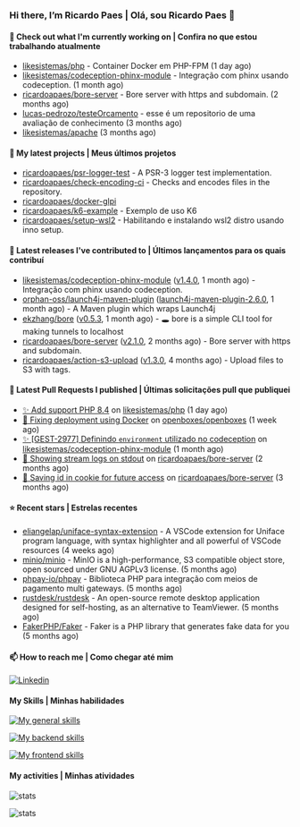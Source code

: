 ### Hi there, I’m Ricardo Paes | Olá, sou Ricardo Paes 👋 

#### 👷 Check out what I'm currently working on | Confira no que estou trabalhando atualmente

- [likesistemas/php](https://github.com/likesistemas/php) - Container Docker em PHP-FPM  (1 day ago)
- [likesistemas/codeception-phinx-module](https://github.com/likesistemas/codeception-phinx-module) - Integração com phinx usando codeception. (1 month ago)
- [ricardoapaes/bore-server](https://github.com/ricardoapaes/bore-server) - Bore server with https and subdomain. (2 months ago)
- [lucas-pedrozo/testeOrcamento](https://github.com/lucas-pedrozo/testeOrcamento) - esse é um repositorio de uma avaliação de conhecimento (3 months ago)
- [likesistemas/apache](https://github.com/likesistemas/apache) (3 months ago)

#### 🌱 My latest projects | Meus últimos projetos

- [ricardoapaes/psr-logger-test](https://github.com/ricardoapaes/psr-logger-test) - A PSR-3 logger test implementation.
- [ricardoapaes/check-encoding-ci](https://github.com/ricardoapaes/check-encoding-ci) - Checks and encodes files in the repository.
- [ricardoapaes/docker-glpi](https://github.com/ricardoapaes/docker-glpi)
- [ricardoapaes/k6-example](https://github.com/ricardoapaes/k6-example) - Exemplo de uso K6
- [ricardoapaes/setup-wsl2](https://github.com/ricardoapaes/setup-wsl2) - Habilitando e instalando wsl2 distro usando inno setup.

#### 🔭 Latest releases I've contributed to | Últimos lançamentos para os quais contribuí

- [likesistemas/codeception-phinx-module](https://github.com/likesistemas/codeception-phinx-module) ([v1.4.0](https://github.com/likesistemas/codeception-phinx-module/releases/tag/v1.4.0), 1 month ago) - Integração com phinx usando codeception.
- [orphan-oss/launch4j-maven-plugin](https://github.com/orphan-oss/launch4j-maven-plugin) ([launch4j-maven-plugin-2.6.0](https://github.com/orphan-oss/launch4j-maven-plugin/releases/tag/launch4j-maven-plugin-2.6.0), 1 month ago) - A Maven plugin which wraps Launch4j
- [ekzhang/bore](https://github.com/ekzhang/bore) ([v0.5.3](https://github.com/ekzhang/bore/releases/tag/v0.5.3), 1 month ago) - 🕳 bore is a simple CLI tool for making tunnels to localhost
- [ricardoapaes/bore-server](https://github.com/ricardoapaes/bore-server) ([v2.1.0](https://github.com/ricardoapaes/bore-server/releases/tag/v2.1.0), 2 months ago) - Bore server with https and subdomain.
- [ricardoapaes/action-s3-upload](https://github.com/ricardoapaes/action-s3-upload) ([v1.3.0](https://github.com/ricardoapaes/action-s3-upload/releases/tag/v1.3.0), 4 months ago) - Upload files to S3 with tags.

#### 🔨 Latest Pull Requests I published | Últimas solicitações pull que publiquei

- [✨ Add support PHP 8.4](https://github.com/likesistemas/php/pull/41) on [likesistemas/php](https://github.com/likesistemas/php) (1 day ago)
- [:whale: Fixing deployment using Docker](https://github.com/openboxes/openboxes/pull/5279) on [openboxes/openboxes](https://github.com/openboxes/openboxes) (1 week ago)
- [✨ [GEST-2977] Definindo `environment` utilizado no codeception](https://github.com/likesistemas/codeception-phinx-module/pull/4) on [likesistemas/codeception-phinx-module](https://github.com/likesistemas/codeception-phinx-module) (1 month ago)
- [🔧 Showing stream logs on stdout](https://github.com/ricardoapaes/bore-server/pull/5) on [ricardoapaes/bore-server](https://github.com/ricardoapaes/bore-server) (2 months ago)
- [🔧 Saving id in cookie for future access](https://github.com/ricardoapaes/bore-server/pull/4) on [ricardoapaes/bore-server](https://github.com/ricardoapaes/bore-server) (3 months ago)

#### ⭐ Recent stars | Estrelas recentes

- [eliangelap/uniface-syntax-extension](https://github.com/eliangelap/uniface-syntax-extension) - A VSCode extension for Uniface program language, with syntax highlighter and all powerful of VSCode resources (4 weeks ago)
- [minio/minio](https://github.com/minio/minio) - MinIO is a high-performance, S3 compatible object store, open sourced under GNU AGPLv3 license. (5 months ago)
- [phpay-io/phpay](https://github.com/phpay-io/phpay) - Biblioteca PHP para integração com meios de pagamento multi gateways. (5 months ago)
- [rustdesk/rustdesk](https://github.com/rustdesk/rustdesk) - An open-source remote desktop application designed for self-hosting, as an alternative to TeamViewer. (5 months ago)
- [FakerPHP/Faker](https://github.com/FakerPHP/Faker) - Faker is a PHP library that generates fake data for you (5 months ago)

#### 📫 How to reach me | Como chegar até mim

[![Linkedin](https://img.shields.io/badge/LinkedIn-0077B5?style=for-the-badge&logo=linkedin&logoColor=white)](https://www.linkedin.com/in/ricardo-paes-5039ba4b)

#### My Skills | Minhas habilidades

[![My general skills](https://skillicons.dev/icons?i=linux,bash,git,docker,aws,gcp,kubernetes,githubactions,nginx,sentry,vim,vscode)](https://skillicons.dev)

[![My backend skills](https://skillicons.dev/icons?i=php,java,nodejs,go,kotlin,ts,laravel,androidstudio)](https://skillicons.dev)

[![My frontend skills](https://skillicons.dev/icons?i=webpack,react,angular,js,html,css,jquery)](https://skillicons.dev)

#### My activities | Minhas atividades

![stats](https://github-readme-stats.vercel.app/api?username=ricardoapaes&show_icons=true&hide_title=false&count_private=true&theme=radical&border_color=000000)

![stats](https://github-readme-stats.vercel.app/api/top-langs/?username=ricardoapaes&layout=compact&langs_count=16&theme=radical&&count_private=true&border_color=000000)